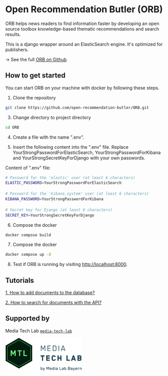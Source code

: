 # Open Recommendation Butler (ORB)
ORB helps news readers to find information faster by developing an open source toolbox knowledge-based thematic recommendations and search results.


This is a django wrapper around an ElasticSearch engine. It's optimized for publishers.

-> See the full [ORB on Github](https://github.com/open-recommendation-butler)

## How to get started

You can start ORB on your machine with docker by following these steps.

1. Clone the repository

```bash
git clone https://github.com/open-recommendation-butler/ORB.git
```

3. Change directory to project directory

```bash
cd ORB
```

4. Create a file with the name ".env".

5. Insert the following content into the ".env" file. Replace YourStrongPasswordForElasticSearch, YourStrongPasswordForKibana and YourStrongSecretKeyForDjango with your own passwords.

Content of ".env" file:
```bash
# Password for the 'elastic' user (at least 6 characters)
ELASTIC_PASSWORD=YourStrongPasswordForElasticSearch

# Password for the 'kibana_system' user (at least 6 characters)
KIBANA_PASSWORD=YourStrongPasswordForKibana

# Secret key for Django (at least 6 characters)
SECRET_KEY=YourStrongSecretKeyForDjango
```

6. Compose the docker
```bash
docker compose build
```

7. Compose the docker
```bash
docker compose up -d
```

8. Test if ORB is running by visiting [http://localhost:8000](http://localhost:8000).

## Tutorials

[1. How to add documents to the database?](../main/tutorials/adding-documents-to-the-database.md)

[2. How to search for documents with the API?](../main/tutorials/searching-for-documents.md)

## Supported by

Media Tech Lab [`media-tech-lab`](https://github.com/media-tech-lab)

<a href="https://www.media-lab.de/en/programs/media-tech-lab">
    <img src="https://raw.githubusercontent.com/media-tech-lab/.github/main/assets/mtl-powered-by.png" width="240" title="Media Tech Lab powered by logo">
</a>
